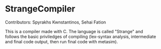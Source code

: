 # StrangeCompiler

Contributors: Spyrakhs Kwnstantinos, Sehai Fation

This is a compiler made with C. The language is called "Strange" and follows the basic priviledges of compiling
(lex-syntax analysis, intermediate and final code output, then run final code with metasim).
